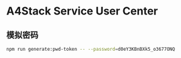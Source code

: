 # A4Stack Service User Center

## 模拟密码

``` sh
npm run generate:pwd-token -- --password=d0eY3KBnBXk5_o3677ONQ
```

